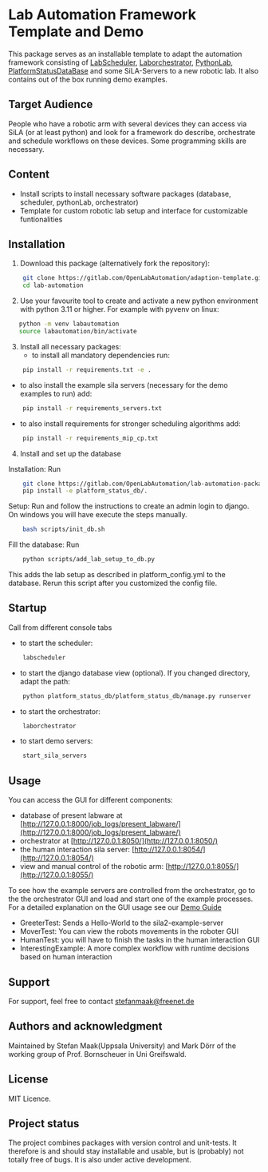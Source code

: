 # Lab Automation Framework Template and Demo
This package serves as an installable template to adapt the automation framework consisting of
[LabScheduler](https://gitlab.com/OpenLabAutomation/lab-automation-packages/lab-scheduler),
[Laborchestrator](https://gitlab.com/OpenLabAutomation/lab-automation-packages/laborchestrator),
[PythonLab](https://gitlab.com/OpenLabAutomation/lab-automation-packages/pythonLab),
[PlatformStatusDataBase](https://gitlab.com/OpenLabAutomation/lab-automation-packages/platform_status_db)
and some SiLA-Servers to a new robotic lab.
It also contains out of the box running demo examples.

## Target Audience
People who have a robotic arm with several devices they can access via SiLA (or at least python) and look for a
framework do describe, orchestrate and schedule workflows on these devices. Some programming skills are necessary.

## Content
- Install scripts to install necessary software packages (database, scheduler, pythonLab, orchestrator)
- Template for custom robotic lab setup and interface for customizable funtionalities

## Installation
1. Download this package (alternatively fork the repository):
```bash
    git clone https://gitlab.com/OpenLabAutomation/adaption-template.git
    cd lab-automation
```
2. Use your favourite tool to create and activate a new python environment with python 3.11 or higher. For example with pyvenv on linux:
```bash
   python -m venv labautomation
   source labautomation/bin/activate
```
3. Install all necessary packages:
   - to install all mandatory dependencies run:
```bash
    pip install -r requirements.txt -e .
```
   - to also install the example sila servers (necessary for the demo examples to run) add:
```bash
    pip install -r requirements_servers.txt
```
   - to also install requirements for stronger scheduling algorithms add:
```bash
    pip install -r requirements_mip_cp.txt
```
4. Install and set up the database

Installation: Run
```bash
    git clone https://gitlab.com/OpenLabAutomation/lab-automation-packages/platform_status_db.git
    pip install -e platform_status_db/.
```
Setup: Run and follow the instructions to create an admin login to django. On windows you will have execute the steps manually.

```bash
    bash scripts/init_db.sh
```

Fill the database: Run
```bash
    python scripts/add_lab_setup_to_db.py
```
This adds the lab setup as described in platform_config.yml to the database.
Rerun this script after you customized the config file.

## Startup
Call from different console tabs
- to start the scheduler:
```bash
    labscheduler
```
- to start the django database view (optional). If you changed directory, adapt the path:
```bash
    python platform_status_db/platform_status_db/manage.py runserver
```
- to start the orchestrator:
```bash
    laborchestrator
```
- to start demo servers:
```bash
    start_sila_servers
```

## Usage
You can access the GUI for different components:
- database of present labware at [http://127.0.0.1:8000/job_logs/present_labware/](http://127.0.0.1:8000/job_logs/present_labware/)
- orchestrator at [http://127.0.0.1:8050/](http://127.0.0.1:8050/)
- the human interaction sila server: [http://127.0.0.1:8054/](http://127.0.0.1:8054/)
- view and manual control of the robotic arm: [http://127.0.0.1:8055/](http://127.0.0.1:8055/)

To see how the example servers are controlled from the orchestrator, go to the the orchestrator GUI and load and start one of the
example processes. For a detailed explanation on the GUI usage see our [Demo Guide](docs/quickstart.md)
- GreeterTest: Sends a Hello-World to the sila2-example-server
- MoverTest: You can view the robots movements in the roboter GUI
- HumanTest: you will have to finish the tasks in the human interaction GUI
- InterestingExample: A more complex workflow with runtime decisions based on human interaction



## Support
For support, feel free to contact stefanmaak@freenet.de

## Authors and acknowledgment
Maintained by Stefan Maak(Uppsala University) and Mark Dörr of the working group of Prof. Bornscheuer in Uni Greifswald.

## License
MIT Licence.

## Project status
The project combines packages with version control and unit-tests.
It therefore is and should stay installable and usable, but is (probably) not totally free of bugs.
It is also under active development.
